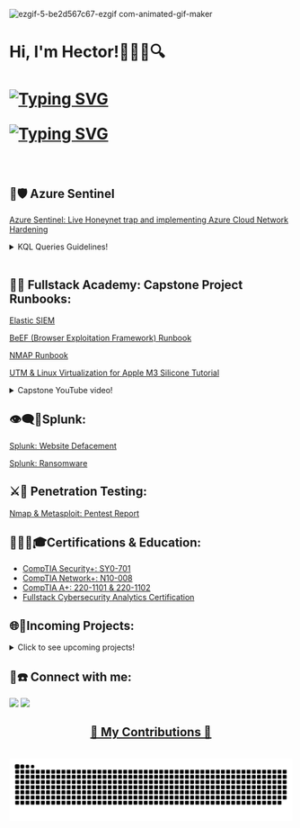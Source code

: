 
![ezgif-5-be2d567c67-ezgif com-animated-gif-maker](https://github.com/reyestech/reyestech/assets/153461962/08dce7bd-4752-4321-b67c-85d0f2a80bd7)


<h1>Hi, I'm Hector!🧑🏿‍💻🔍


<h1 align="left">
<a href="https://git.io/typing-svg"><img src="https://readme-typing-svg.herokuapp.com?font=Fira+Code+Medium&size=35&duration=3500&color=2A8BF7&repeat=false&random=false&width=445&lines=%22Hello%2C+World!%22;Welcome%2C" alt="Typing SVG" /></a>

<a href="https://git.io/typing-svg"><img src="https://readme-typing-svg.herokuapp.com?font=Fira+Code+Medium&size=35&duration=3500&pause=1000&color=2A8BF7&repeat=false&random=false&width=600&lines=+++++++++++++++++++++++++++++++++++;Checkout+my+projects.;Networking+Labs+%F0%9F%9B%9C;Cybersecurity+Portfolio%F0%9F%9B%A1%EF%B8%8F" alt="Typing SVG" /></a> 

</h1><br/>

<h2>🍯🛡️ Azure Sentinel </h2>

[Azure Sentinel: Live Honeynet trap and implementing Azure Cloud Network Hardening](https://github.com/reyestech/Azure-Honeynet-and-Sentinel-Hardening-/tree/main)
<details>
    <summary>KQL Queries Guidelines!</summary>
    <div>
      <a href="https://github.com/reyestech/KQL-Queries-Sheet-For-Azure-Honeynet-trap/tree/main">KQL Queries </a><br>
      <!-- Add more links as needed -->
    </div>
  </details>


</h1><br/>

<h2>🐱‍💻 Fullstack Academy: Capstone Project Runbooks:</h2>

[Elastic SIEM](https://github.com/reyestech/Elastic-SIEM-Lab-Runbook)

[BeEF (Browser Exploitation Framework) Runbook](https://github.com/reyestech/BeEF-Browser-Exploitation-Framework-Runbook/blob/main/README.md)
    
[NMAP Runbook](https://github.com/reyestech/NMAP-Runbook)

[UTM & Linux Virtualization for Apple M3 Silicone Tutorial](https://github.com/reyestech/UTM-Virtual-Machines-for-M1-M2-Mac-Kali-Linux-Tutorial/tree/main)
<details>
  <summary>Capstone YouTube video!</summary>
  
  [![YouTube Video](https://img.youtube.com/vi/j60MCJAZG3s/0.jpg)](https://www.youtube.com/watch?v=j60MCJAZG3s)
</details>



<h2>👁️‍🗨️🔬Splunk:</h2>

[Splunk: Website Defacement](https://github.com/reyestech/Splunk-Web-Site-Defacement)
   
[Splunk: Ransomware](https://github.com/reyestech/Splunk-Ransomware)


<h2>⚔️🥷 Penetration Testing:</h2>

[Nmap & Metasploit: Pentest Report](https://github.com/reyestech/Nmap-Metasploit-Penetration-Testing-Report)

    
    
<h2>🧑‍🎓📜🎓Certifications & Education:</h2>
 
- [CompTIA Security+: SY0-701](https://github.com/reyestech/Comptia-Sec-Cert-Image/tree/main)
- [CompTIA Network+: N10-008](https://github.com/reyestech/Network-)
- [CompTIA A+: 220-1101 & 220-1102](https://github.com/reyestech/ComptiA-_Cert/blob/main/README.md)
- [Fullstack Cybersecurity Analytics Certification](https://github.com/reyestech/Fullstack-Academy/tree/main)




<h2>🌐🍯Incoming Projects:</h2>
<details>
  <summary>Click to see upcoming projects!</summary>
  <div>
    <h3>I will share detailed Runbooks on my current Networking and Security Projects in the upcoming weeks.<br>
    These guides will thoroughly analyze the concepts, best practices, and tools needed to establish and maintain safe and efficient networks in both personal and professional settings.</h3>
    <details>
      <summary>Azure-Sentinel-Labs</summary>
      <div>
        <ul>
          <li><b>Lab is completed, run-books for a step-by-step tutorial coming soon.</b></li>
          <li><b>KQL and NIST Runbooks</b></li>
        </ul>
      </div>
    </details>    
    <details>
      <summary>Raspberry Pi 5: All-in-1 HomeLab Build - Pi-hole - Docker containers</summary>
      <div>
        <ul>
          <li><b>Task: Building the Ultimate Home Lab and Home Server using Docker to centralize all my Pi Projects.</b></li>
        </ul>
      </div>
    </details>    
    <details>
      <summary>Portable Raspberry Pi VPN & Wireless Router</summary>
      <div>
        <ul>
          <li><b>Task: Building an on-the-go safe hacking set-up.</b></li>
        </ul>
      </div>
    </details>    
    <!-- Add links or any other additional information below -->
    <!-- Add more links as needed -->
  </div>
</details>


<h2>📧☎️ Connect with me:</h2>

<a href="https://linkedin.com/in/reyestech"><img src="https://img.shields.io/badge/-LinkedIn-0072b1?&style=for-the-badge&logo=linkedin&logoColor=white" /></a>
<a href="mailto:hmreyes809@gmail.com">
    <img src="https://img.shields.io/badge/Gmail-333333?style=for-the-badge&logo=gmail&logoColor=red" />

<div align="center">
  <h2>🐍 My Contributions 🐍</h2>
  <br>
  <img alt="snake eating my contributions" src="https://raw.githubusercontent.com/salesp07/salesp07/output/github-contribution-grid-snake.svg" />
  
  <br/><br/><br/>
</div>




